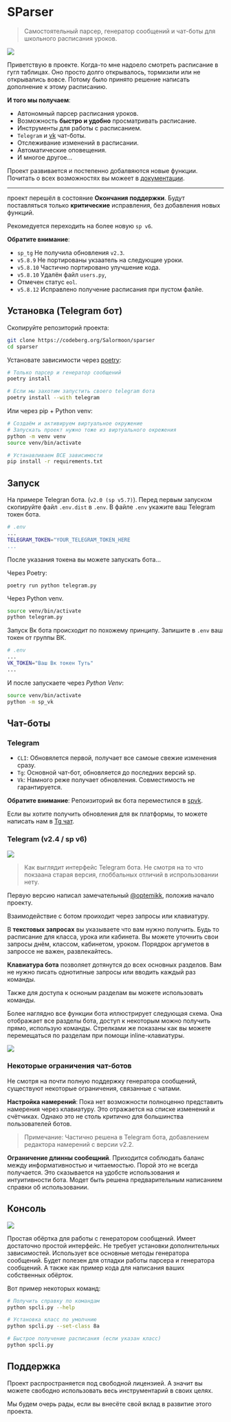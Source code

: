 # SParser

> Самостоятельный парсер, генератор сообщений и чат-боты для школьного расписания уроков.

![](docs/_images/eol_badge.png)

Приветствую в проекте.
Когда-то мне надоело смотреть расписание в гугл таблицах.
Оно просто долго открывалось, тормизили или не открывались вовсе.
Потому было принято решение написать дополнение к этому расписанию.

**И того мы получаем**:

- Автономный парсер расписания уроков.
- Возможность **быстро и удобно** просматривать расписание.
- Инструменты для работы с расписанием.
- `Telegram` и [vk](https://codeberg.org/Salormoon/spvk) чат-боты.
- Отслеживание изменений в расписании.
- Автоматические оповещения.
- И многое другое...

Проект развивается и постепенно добалвяются новые функции.
Почитать о всех возможностях вы можеет в
[документации](https://sparser.readthedocs.io/ru/latest).

***

проект перешёл в состояние **Окончания поддержки**.
Будут поставляться только **критические** исправления,
без добавления новых функций.

Рекомедуется переходить на более новую `sp v6`.

**Обратите внимание**:

- `sp_tg` Не получила обновления `v2.3`.
- `v5.8.9` Не портированы укзаатель на следующие уроки.
- `v5.8.10` Частично портировано улучшение кода.
- `v5.8.10` Удалён файл `users.py`,
- Отмечен статус `eol`.
- `v5.8.12` Исправлено получение расписания при пустом фалйе.


## Установка (Telegram бот)

Скопируйте репозиторий проекта:
```bash
git clone https://codeberg.org/Salormoon/sparser
cd sparser
```

Установате зависимости через [poetry](https://python-poetry.org/):
```bash
# Только парсер и генератор сообщений
poetry install

# Если мы захотим запустить своего telegram бота
poetry install --with telegram
```


Или через pip + Python venv:
```bash
# Создаём и активируем виртуальное окружение
# Запускать проект нужно тоже из виртуального окрежения
python -m venv venv
source venv/bin/activate

# Устанавливаем ВСЕ зависимости
pip install -r requirements.txt
```


## Запуск

На примере Telegran бота. (`v2.0 (sp v5.7)`).
Перед первым запуском скопируйте файл `.env.dist` в `.env`.
В файле `.env` укажите ваш Telegram токен бота.

```sh
# .env
...
TELEGRAM_TOKEN="YOUR_TELEGRAM_TOKEN_HERE
...
```

После указания токена вы можете запускать бота...

Через Poetry:
```
poetry run python telegram.py
```

Через Python venv.
```sh
source venv/bin/activate
python telegram.py
```

Запуск Вк бота происходит по похожему принципу.
Запишите в `.env` ваш токен от группы ВК.

```sh
# .env
...
VK_TOKEN="Ваш Вк токен Туть"
...
```

И после запускаете через *Python Venv*:
```sh
source venv/bin/activate
python -m sp_vk
```


## Чат-боты

### Telegram

- `CLI`: Обновялется первой, получает все самоые свежие изменения сразу.
- `Tg`: Основной чат-бот, обновляется до последних версий sp.
- `Vk`: Намного реже получает обновления. Совместимость не гарантируется.

**Обратите внимание**: Репоизиторий вк бота переместился в
[spvk](https://codeberg,org/Salormoon/spvk).

Если вы хотите получить обновления для вк платформы, то можете написать нам в
[Tg чат](https://t.me/salorland).

### Telegram (v2.4 / sp v6)

![](docs/_images/telegram.png)

> Как выглядит интерфейс Telegram бота.
> Не смотря на то что покзаана старая версия, глоббальных отличий в
> испрользовании нету.

Первую версию написал замечательный [@optemikk](https://t.me/optemikk),
положив начало проекту.

Взаимодействие с ботом проиходит через запросы или клавиатуру.

В **текстовых запросах** вы указываете что вам нужно получить.
Будь то расписание для класса, урока или кабинета.
Вы можете уточнить свои запросы днём, классом, кабинетом, уроком.
Порядрок аргуметов в запроссе не важен, развлекайтесь.

**Клавиатура бота** позволяет дотянутся до всех основных разделов.
Вам не нужно писать однотипные запросы или вводить каждый раз команды.

Также для доступа к осноным разделам вы можете использовать команды.

Более наглядно все функции бота иллюстрирует следующая схема.
Она отображает все разделы бота, доступ к некоторым можно получить
прямо, использую команды.
Стрелками же показаны как вы можете перемещаться по разделам при
помощи inline-клавиатуры.

![](docs/_images/sp_tg_schema.png)


### Некоторые ограничения чат-ботов

Не смотря на почти полную поддержку генератора сообщений, существуют
некоторые ограничения, связанные с чатами.

**Настройка намерений**:
Пока нет возможности полноценно представить намерения через клавиатуру.
Это отражается на списке изменений и счётчиках.
Однако это не столь критично для большинства пользователей ботов.

> Примечание: Частично решена в Telegram бота, добавлением редактора
> намерений с версии v2.2.

**Ограничение длинны сообещний**.
Приходится соблюдать баланс между информативностью и читаемостью.
Порой это не всегда получается.
Это сказывается на удобсте использования и интуитивности бота.
Модет быть решена предварительным написанием справки об использовании.


## Консоль

![](dosc/_images/spm_console.png)

Простая обёртка для работы с генератором сообщений.
Имеет достаточно простой интерфейс.
Не требует установки дополнительных зависимостей.
Использует все основные методы генератора сообщений.
Будет полезен для отладки работы парсера и генератора сообщений.
А также как пример кода для написания ваших собственных обёрток.

Вот пример некоторых команд:
```bash
# Получить справку по командам
python spcli.py --help

# Установка класс по умолчнию
python spcli.py --set-class 8а

# Быстрое получение расписания (если указан класс)
python spcli.py
```


## Поддержка

Проект распространяется под свободной лицензией.
А значит вы можете свободно использовать весь инструментарий
в своих целях.

Мы будем очерь рады, если вы внесёте свой вклад в развитие этого
проекта.